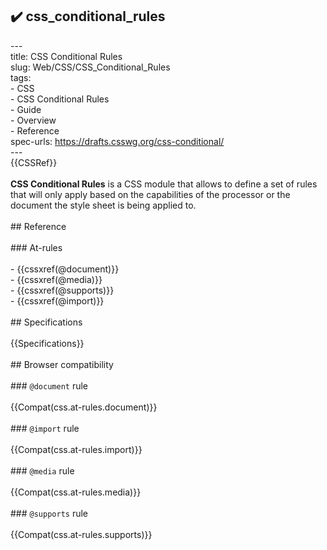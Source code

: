 ## ✔️ css_conditional_rules 
 ---<br/>title: CSS Conditional Rules<br/>slug: Web/CSS/CSS_Conditional_Rules<br/>tags:<br/>  - CSS<br/>  - CSS Conditional Rules<br/>  - Guide<br/>  - Overview<br/>  - Reference<br/>spec-urls: https://drafts.csswg.org/css-conditional/<br/>---<br/>{{CSSRef}}<br/><br/>**CSS Conditional Rules** is a CSS module that allows to define a set of rules that will only apply based on the capabilities of the processor or the document the style sheet is being applied to.<br/><br/>## Reference<br/><br/>### At-rules<br/><br/>- {{cssxref(@document)}}<br/>- {{cssxref(@media)}}<br/>- {{cssxref(@supports)}}<br/>- {{cssxref(@import)}}<br/><br/>## Specifications<br/><br/>{{Specifications}}<br/><br/>## Browser compatibility<br/><br/>### `@document` rule<br/><br/>{{Compat(css.at-rules.document)}}<br/><br/>### `@import` rule<br/><br/>{{Compat(css.at-rules.import)}}<br/><br/>### `@media` rule<br/><br/>{{Compat(css.at-rules.media)}}<br/><br/>### `@supports` rule<br/><br/>{{Compat(css.at-rules.supports)}}<br/>